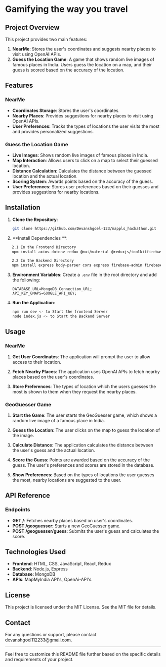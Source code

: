 # Gamifying the way you travel

## Project Overview

This project provides two main features:

1. **NearMe**: Stores the user's coordinates and suggests nearby places to visit using OpenAI APIs.
2. **Guess the Location Game**: A game that shows random live images of famous places in India. Users guess the location on a map, and their guess is scored based on the accuracy of the location.

## Features

### NearMe

- **Coordinates Storage**: Stores the user's coordinates.
- **Nearby Places**: Provides suggestions for nearby places to visit using OpenAI APIs.
- **User Preferences**: Tracks the types of locations the user visits the most and provides personalized suggestions.

### Guess the Location Game

- **Live Images**: Shows random live images of famous places in India.
- **Map Interaction**: Allows users to click on a map to select their guessed location.
- **Distance Calculation**: Calculates the distance between the guessed location and the actual location.
- **Scoring System**: Awards points based on the accuracy of the guess.
- **User Preferences**: Stores user preferences based on their guesses and provides suggestions for nearby locations.

## Installation

1. **Clone the Repository**:

   ```bash
   git clone https://github.com/Devanshgoel-123/mappls_hackathon.git

   ```

2. **Install Dependencies **:

```bash
   2.1 In the Frontend Directory
   npm install axios dotenv redux @mui/material @reduxjs/toolkitfirebase prettier react react-google-streetview react-icons react-redux react-router-dom
```

```bash
   2.2 In the Backend Directory
   npm install express body-parser cors express firebase-admin firebase-functions mongodb mongoose
```

3. **Environment Variables**:
   Create a `.env` file in the root directory and add the following:

   ```plaintext
   DATABASE_URL=MongoDB_Connection_URL;
   API_KEY_GMAPS=GOOGLE_API_KEY;
   ```

4. **Run the Application**:
   ```bash
   npm run dev <- to Start the frontend Server
   node index.js <- to Start the Backend Server
   ```

## Usage

### NearMe

1. **Get User Coordinates**:
   The application will prompt the user to allow access to their location.

2. **Fetch Nearby Places**:
   The application uses OpenAI APIs to fetch nearby places based on the user's coordinates.

3. **Store Preferences**:
   The types of location which the users guesses the most is shown to them when they request the nearby places.

### GeoGuesser Game

1. **Start the Game**:
   The user starts the GeoGuesser game, which shows a random live image of a famous place in India.

2. **Guess the Location**:
   The user clicks on the map to guess the location of the image.

3. **Calculate Distance**:
   The application calculates the distance between the user's guess and the actual location.

4. **Score the Guess**:
   Points are awarded based on the accuracy of the guess. The user's preferences and scores are stored in the database.

5. **Show Preferences**:
   Based on the types of locations the user guesses the most, nearby locations are suggested to the user.

## API Reference

### Endpoints

- **GET /**: Fetches nearby places based on user's coordinates.
- **POST /geoguesser**: Starts a new GeoGuesser game.
- **POST /geoguesser/guess**: Submits the user's guess and calculates the score.

## Technologies Used

- **Frontend**: HTML, CSS, JavaScript, React, Redux
- **Backend**: Node.js, Express
- **Database**: MongoDB
- **APIs**: MapMyIndia API's, OpenAi-API's

## License

This project is licensed under the MIT License. See the MIT file for details.

## Contact

For any questions or support, please contact devanshgoel112233@gmail.com.

---

Feel free to customize this README file further based on the specific details and requirements of your project.

